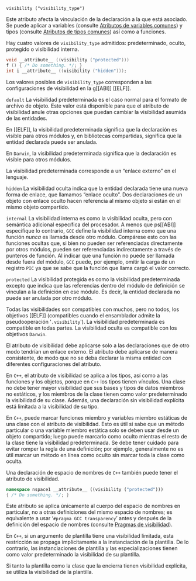 `visibility ("visibility_type")`[](https://gcc.gnu.org/onlinedocs/gcc/Common-Function-Attributes.html#index-visibility-function-attribute)

Este atributo afecta la vinculación de la declaración a la que está asociado. Se puede aplicar a variables (consulte [Atributos de variables comunes](https://gcc.gnu.org/onlinedocs/gcc/Common-Variable-Attributes.html)) y tipos (consulte [Atributos de tipos comunes](https://gcc.gnu.org/onlinedocs/gcc/Common-Type-Attributes.html)) así como a funciones.

Hay cuatro valores de ``visibility_type`` admitidos: predeterminado, oculto, protegido o visibilidad interna.
```c
void __attribute__ ((visibility ("protected")))
f () { /* Do something. */; }
int i __attribute__ ((visibility ("hidden")));
```

Los valores posibles de ``visibility_type`` corresponden a las configuraciones de visibilidad en la g[[ABI]] [[ELF]].

`default`
La visibilidad predeterminada es el caso normal para el formato de archivo de objeto. Este valor está disponible para que el atributo de visibilidad anule otras opciones que puedan cambiar la visibilidad asumida de las entidades.

En [[ELF]], la visibilidad predeterminada significa que la declaración es visible para otros módulos y, en bibliotecas compartidas, significa que la entidad declarada puede ser anulada.

En ``Darwin``, la visibilidad predeterminada significa que la declaración es visible para otros módulos.

La visibilidad predeterminada corresponde a un “enlace externo” en el lenguaje.

`hidden`
La visibilidad oculta indica que la entidad declarada tiene una nueva forma de enlace, que llamamos “enlace oculto”. Dos declaraciones de un objeto con enlace oculto hacen referencia al mismo objeto si están en el mismo objeto compartido.

`internal`
La visibilidad interna es como la visibilidad oculta, pero con semántica adicional específica del procesador. A menos que ps[[ABI]] especifique lo contrario, ``GCC`` define la visibilidad interna como que una función _nunca_ es llamada desde otro módulo. Compárese esto con las funciones ocultas que, si bien no pueden ser referenciadas directamente por otros módulos, pueden ser referenciadas indirectamente a través de punteros de función. Al indicar que una función no puede ser llamada desde fuera del módulo, ``GCC`` puede, por ejemplo, omitir la carga de un registro ``PIC`` ya que se sabe que la función que llama cargó el valor correcto.

`protected`
La visibilidad protegida es como la visibilidad predeterminada excepto que indica que las referencias dentro del módulo de definición se vinculan a la definición en ese módulo. Es decir, la entidad declarada no puede ser anulada por otro módulo.

Todas las visibilidades son compatibles con muchos, pero no todos, los objetivos [[ELF]] (compatibles cuando el ensamblador admite la pseudooperación '``.visibility``'). La visibilidad predeterminada es compatible en todas partes. La visibilidad oculta es compatible con los objetivos ``Darwin``.

El atributo de visibilidad debe aplicarse solo a las declaraciones que de otro modo tendrían un enlace externo. El atributo debe aplicarse de manera consistente, de modo que no se deba declarar la misma entidad con diferentes configuraciones del atributo.

En ``C++``, el atributo de visibilidad se aplica a los tipos, así como a las funciones y los objetos, porque en ``C++`` los tipos tienen vínculos. Una clase no debe tener mayor visibilidad que sus bases y tipos de datos miembros no estáticos, y los miembros de la clase tienen como valor predeterminado la visibilidad de su clase. Además, una declaración sin visibilidad explícita está limitada a la visibilidad de su tipo.

En ``C++``, puede marcar funciones miembro y variables miembro estáticas de una clase con el atributo de visibilidad. Esto es útil si sabe que un método particular o una variable miembro estática solo se deben usar desde un objeto compartido; luego puede marcarlo como oculto mientras el resto de la clase tiene la visibilidad predeterminada. Se debe tener cuidado para evitar romper la regla de una definición; por ejemplo, generalmente no es útil marcar un método en línea como oculto sin marcar toda la clase como oculta.

Una declaración de espacio de nombres de ``C++`` también puede tener el atributo de visibilidad.

```cpp
namespace nspace1 __attribute__ ((visibility ("protected")))
{ /* Do something. */; }
```

Este atributo se aplica únicamente al cuerpo del espacio de nombres en particular, no a otras definiciones del mismo espacio de nombres; es equivalente a usar ‘``#pragma GCC transparency``’ antes y después de la definición del espacio de nombres (consulte [Pragmas de visibilidad](https://gcc.gnu.org/onlinedocs/gcc/Visibility-Pragmas.html)).

En ``C++``, si un argumento de plantilla tiene una visibilidad limitada, esta restricción se propaga implícitamente a la instanciación de la plantilla. De lo contrario, las instanciaciones de plantilla y las especializaciones tienen como valor predeterminado la visibilidad de su plantilla.

Si tanto la plantilla como la clase que la encierra tienen visibilidad explícita, se utiliza la visibilidad de la plantilla.